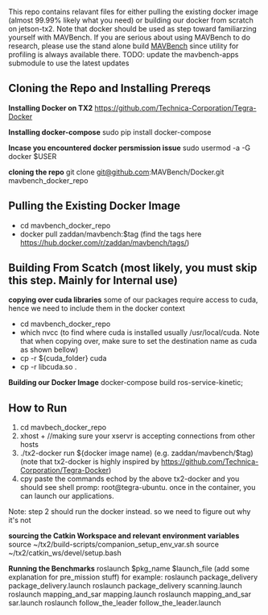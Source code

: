
This repo contains relavant files for either pulling the existing docker image (almost 99.99% likely what you need) or building our docker from scratch on jetson-tx2. Note that docker should be used as step toward familiarzing yourself with MAVBench. If you are serious about using MAVBench to do research, please use the stand alone build [MAVBench](https://github.com/MAVBench/tx2) since utility for profiling is always available there. 
TODO: update the mavbench-apps submodule to use the latest updates

## Cloning the Repo and Installing Prereqs
**Installing Docker on TX2**
https://github.com/Technica-Corporation/Tegra-Docker

**Installing docker-compose**
sudo pip install docker-compose

**Incase you encountered docker persmission issue**
sudo usermod -a -G docker $USER

**cloning the repo**
git clone git@github.com:MAVBench/Docker.git mavbench_docker_repo


## Pulling the Existing Docker Image
- cd mavbench_docker_repo
- docker pull zaddan/mavbench:$tag (find the tags here https://hub.docker.com/r/zaddan/mavbench/tags/)

## Building From Scatch (most likely, you must skip this step. Mainly for Internal use)
**copying over cuda libraries**
some of our packages require access to cuda, hence we need to 
include them in the docker context
- cd mavbench_docker_repo
- which nvcc (to find where cuda is installed usually /usr/local/cuda. Note that when copying over, make sure to set the destination name as cuda as shown bellow)
- cp -r ${cuda_folder} cuda
- cp -r libcuda.so .
 
**Building our Docker Image**
    docker-compose build ros-service-kinetic; 


## How to Run
  1. cd mavbech_docker_repo
  2. xhost + //making sure your xservr is accepting connections from other hosts
  2. ./tx2-docker run ${docker image name) (e.g. zaddan/mavbench/$tag) (note that tx2-docker is highly inspired by https://github.com/Technica-Corporation/Tegra-Docker)
  3. cpy paste the commands echod by the above tx2-docker and you should see shell promp: 
  root@tegra-ubuntu. once in the container, you can launch our applications.

Note: step 2 should run the docker instead. so we need to figure out why it's not

**sourcing the Catkin Workspace and relevant environment variables**
source ~/tx2/build-scripts/companion_setup_env_var.sh
source ~/tx2/catkin_ws/devel/setup.bash 

**Running the Benchmarks**
roslaunch $pkg_name $launch_file (add some explanation for pre_mission stuff)
for example:
    roslaunch package_delivery package_delivery.launch 
    roslaunch package_delivery scanning.launch 
    roslaunch mapping_and_sar mapping.launch 
    roslaunch mapping_and_sar sar.launch 
    roslaunch follow_the_leader follow_the_leader.launch 
